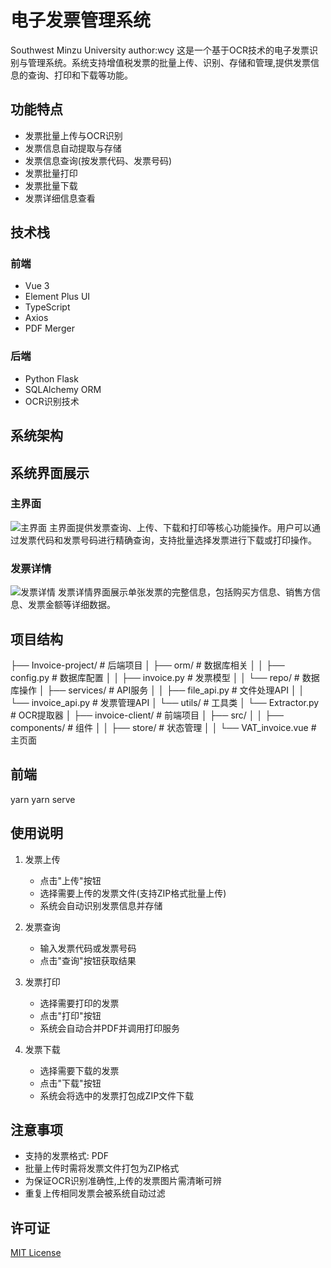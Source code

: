 # 电子发票管理系统
Southwest Minzu University
author:wcy
这是一个基于OCR技术的电子发票识别与管理系统。系统支持增值税发票的批量上传、识别、存储和管理,提供发票信息的查询、打印和下载等功能。

## 功能特点

- 发票批量上传与OCR识别
- 发票信息自动提取与存储
- 发票信息查询(按发票代码、发票号码)
- 发票批量打印
- 发票批量下载
- 发票详细信息查看

## 技术栈

### 前端
- Vue 3
- Element Plus UI
- TypeScript
- Axios
- PDF Merger

### 后端
- Python Flask
- SQLAlchemy ORM
- OCR识别技术

## 系统架构

## 系统界面展示

### 主界面
![主界面](images/1.png)
主界面提供发票查询、上传、下载和打印等核心功能操作。用户可以通过发票代码和发票号码进行精确查询，支持批量选择发票进行下载或打印操作。

### 发票详情
![发票详情](images/2.png)
发票详情界面展示单张发票的完整信息，包括购买方信息、销售方信息、发票金额等详细数据。

## 项目结构
├── Invoice-project/ # 后端项目
│ ├── orm/ # 数据库相关
│ │ ├── config.py # 数据库配置
│ │ ├── invoice.py # 发票模型
│ │ └── repo/ # 数据库操作
│ ├── services/ # API服务
│ │ ├── file_api.py # 文件处理API
│ │ └── invoice_api.py # 发票管理API
│ └── utils/ # 工具类
│ └── Extractor.py # OCR提取器
│
├── invoice-client/ # 前端项目
│ ├── src/
│ │ ├── components/ # 组件
│ │ ├── store/ # 状态管理
│ │ └── VAT_invoice.vue # 主页面
## 前端
yarn 
yarn serve


## 使用说明

1. 发票上传
   - 点击"上传"按钮
   - 选择需要上传的发票文件(支持ZIP格式批量上传)
   - 系统会自动识别发票信息并存储

2. 发票查询
   - 输入发票代码或发票号码
   - 点击"查询"按钮获取结果

3. 发票打印
   - 选择需要打印的发票
   - 点击"打印"按钮
   - 系统会自动合并PDF并调用打印服务

4. 发票下载
   - 选择需要下载的发票
   - 点击"下载"按钮
   - 系统会将选中的发票打包成ZIP文件下载

## 注意事项

- 支持的发票格式: PDF
- 批量上传时需将发票文件打包为ZIP格式
- 为保证OCR识别准确性,上传的发票图片需清晰可辨
- 重复上传相同发票会被系统自动过滤

## 许可证

[MIT License](LICENSE)